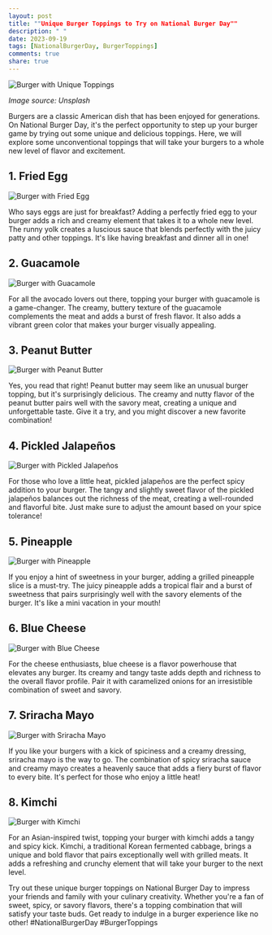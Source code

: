 ```yaml
---
layout: post
title: ""Unique Burger Toppings to Try on National Burger Day""
description: " "
date: 2023-09-19
tags: [NationalBurgerDay, BurgerToppings]
comments: true
share: true
---
```


![Burger with Unique Toppings](https://source.unsplash.com/1600x900/?burger)

*Image source: Unsplash*

Burgers are a classic American dish that has been enjoyed for generations. On National Burger Day, it's the perfect opportunity to step up your burger game by trying out some unique and delicious toppings. Here, we will explore some unconventional toppings that will take your burgers to a whole new level of flavor and excitement.

## 1. Fried Egg

![Burger with Fried Egg](https://source.unsplash.com/1600x900/?burger+egg)

Who says eggs are just for breakfast? Adding a perfectly fried egg to your burger adds a rich and creamy element that takes it to a whole new level. The runny yolk creates a luscious sauce that blends perfectly with the juicy patty and other toppings. It's like having breakfast and dinner all in one!

## 2. Guacamole

![Burger with Guacamole](https://source.unsplash.com/1600x900/?burger+guacamole)

For all the avocado lovers out there, topping your burger with guacamole is a game-changer. The creamy, buttery texture of the guacamole complements the meat and adds a burst of fresh flavor. It also adds a vibrant green color that makes your burger visually appealing.

## 3. Peanut Butter

![Burger with Peanut Butter](https://source.unsplash.com/1600x900/?burger+peanut+butter)

Yes, you read that right! Peanut butter may seem like an unusual burger topping, but it's surprisingly delicious. The creamy and nutty flavor of the peanut butter pairs well with the savory meat, creating a unique and unforgettable taste. Give it a try, and you might discover a new favorite combination!

## 4. Pickled Jalapeños

![Burger with Pickled Jalapeños](https://source.unsplash.com/1600x900/?burger+jalapenos)

For those who love a little heat, pickled jalapeños are the perfect spicy addition to your burger. The tangy and slightly sweet flavor of the pickled jalapeños balances out the richness of the meat, creating a well-rounded and flavorful bite. Just make sure to adjust the amount based on your spice tolerance!

## 5. Pineapple

![Burger with Pineapple](https://source.unsplash.com/1600x900/?burger+pineapple)

If you enjoy a hint of sweetness in your burger, adding a grilled pineapple slice is a must-try. The juicy pineapple adds a tropical flair and a burst of sweetness that pairs surprisingly well with the savory elements of the burger. It's like a mini vacation in your mouth!

## 6. Blue Cheese

![Burger with Blue Cheese](https://source.unsplash.com/1600x900/?burger+blue+cheese)

For the cheese enthusiasts, blue cheese is a flavor powerhouse that elevates any burger. Its creamy and tangy taste adds depth and richness to the overall flavor profile. Pair it with caramelized onions for an irresistible combination of sweet and savory.

## 7. Sriracha Mayo

![Burger with Sriracha Mayo](https://source.unsplash.com/1600x900/?burger+sriracha+mayo)

If you like your burgers with a kick of spiciness and a creamy dressing, sriracha mayo is the way to go. The combination of spicy sriracha sauce and creamy mayo creates a heavenly sauce that adds a fiery burst of flavor to every bite. It's perfect for those who enjoy a little heat!

## 8. Kimchi

![Burger with Kimchi](https://source.unsplash.com/1600x900/?burger+kimchi)

For an Asian-inspired twist, topping your burger with kimchi adds a tangy and spicy kick. Kimchi, a traditional Korean fermented cabbage, brings a unique and bold flavor that pairs exceptionally well with grilled meats. It adds a refreshing and crunchy element that will take your burger to the next level.

Try out these unique burger toppings on National Burger Day to impress your friends and family with your culinary creativity. Whether you're a fan of sweet, spicy, or savory flavors, there's a topping combination that will satisfy your taste buds. Get ready to indulge in a burger experience like no other! #NationalBurgerDay #BurgerToppings